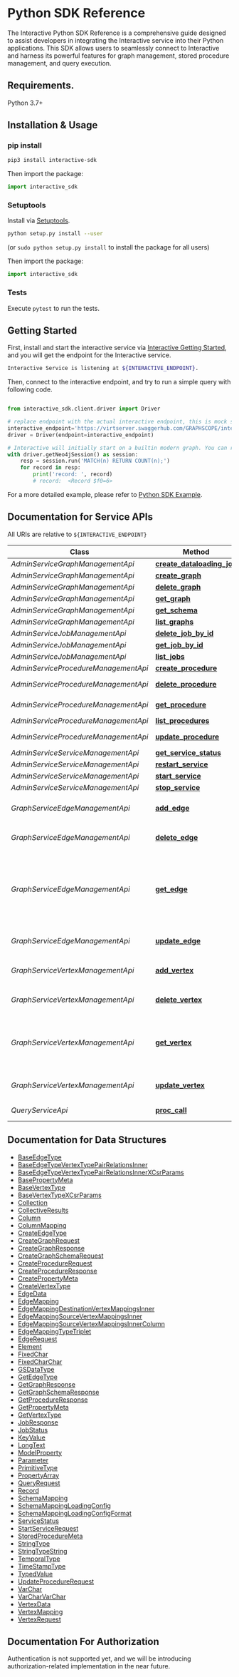 # Python SDK Reference

The Interactive Python SDK Reference is a comprehensive guide designed to assist developers in integrating the Interactive service into their Python applications. This SDK allows users to seamlessly connect to Interactive and harness its powerful features for graph management, stored procedure management, and query execution.

## Requirements.

Python 3.7+

## Installation & Usage
### pip install

```bash
pip3 install interactive-sdk
```

Then import the package:
```python
import interactive_sdk
```

### Setuptools

Install via [Setuptools](http://pypi.python.org/pypi/setuptools).

```sh
python setup.py install --user
```
(or `sudo python setup.py install` to install the package for all users)

Then import the package:
```python
import interactive_sdk
```

### Tests

Execute `pytest` to run the tests.

## Getting Started

First, install and start the interactive service via [Interactive Getting Started](https://graphscope.io/docs/flex/interactive/getting_started), and you will get the endpoint for the Interactive service.

```bash
Interactive Service is listening at ${INTERACTIVE_ENDPOINT}.
```

Then, connect to the interactive endpoint, and try to run a simple query with following code.

```python

from interactive_sdk.client.driver import Driver

# replace endpoint with the actual interactive endpoint, this is mock server just for testing.
interactive_endpoint='https://virtserver.swaggerhub.com/GRAPHSCOPE/interactive/1.0.0/'
driver = Driver(endpoint=interactive_endpoint)

# Interactive will initially start on a builtin modern graph. You can run a simple cypher query
with driver.getNeo4jSession() as session:
    resp = session.run('MATCH(n) RETURN COUNT(n);')
    for record in resp:
        print('record: ', record)
        # record:  <Record $f0=6>
```

For a more detailed example, please refer to [Python SDK Example](https://github.com/alibaba/GraphScope/flex/interactive/sdk/examples/python/basic_example.py).


## Documentation for Service APIs

All URIs are relative to `${INTERACTIVE_ENDPOINT}`

Class | Method | HTTP request | Description
------------ | ------------- | ------------- | -------------
*AdminServiceGraphManagementApi* | [**create_dataloading_job**](./AdminServiceGraphManagementApi.md#create_dataloading_job) | **POST** /v1/graph/{graph_id}/dataloading | 
*AdminServiceGraphManagementApi* | [**create_graph**](./AdminServiceGraphManagementApi.md#create_graph) | **POST** /v1/graph | 
*AdminServiceGraphManagementApi* | [**delete_graph**](./AdminServiceGraphManagementApi.md#delete_graph) | **DELETE** /v1/graph/{graph_id} | 
*AdminServiceGraphManagementApi* | [**get_graph**](./AdminServiceGraphManagementApi.md#get_graph) | **GET** /v1/graph/{graph_id} | 
*AdminServiceGraphManagementApi* | [**get_schema**](./AdminServiceGraphManagementApi.md#get_schema) | **GET** /v1/graph/{graph_id}/schema | 
*AdminServiceGraphManagementApi* | [**list_graphs**](./AdminServiceGraphManagementApi.md#list_graphs) | **GET** /v1/graph | 
*AdminServiceJobManagementApi* | [**delete_job_by_id**](./AdminServiceJobManagementApi.md#delete_job_by_id) | **DELETE** /v1/job/{job_id} | 
*AdminServiceJobManagementApi* | [**get_job_by_id**](./AdminServiceJobManagementApi.md#get_job_by_id) | **GET** /v1/job/{job_id} | 
*AdminServiceJobManagementApi* | [**list_jobs**](./AdminServiceJobManagementApi.md#list_jobs) | **GET** /v1/job | 
*AdminServiceProcedureManagementApi* | [**create_procedure**](./AdminServiceProcedureManagementApi.md#create_procedure) | **POST** /v1/graph/{graph_id}/procedure | 
*AdminServiceProcedureManagementApi* | [**delete_procedure**](./AdminServiceProcedureManagementApi.md#delete_procedure) | **DELETE** /v1/graph/{graph_id}/procedure/{procedure_id} | 
*AdminServiceProcedureManagementApi* | [**get_procedure**](./AdminServiceProcedureManagementApi.md#get_procedure) | **GET** /v1/graph/{graph_id}/procedure/{procedure_id} | 
*AdminServiceProcedureManagementApi* | [**list_procedures**](./AdminServiceProcedureManagementApi.md#list_procedures) | **GET** /v1/graph/{graph_id}/procedure | 
*AdminServiceProcedureManagementApi* | [**update_procedure**](./AdminServiceProcedureManagementApi.md#update_procedure) | **PUT** /v1/graph/{graph_id}/procedure/{procedure_id} | 
*AdminServiceServiceManagementApi* | [**get_service_status**](./AdminServiceServiceManagementApi.md#get_service_status) | **GET** /v1/service/status | 
*AdminServiceServiceManagementApi* | [**restart_service**](./AdminServiceServiceManagementApi.md#restart_service) | **POST** /v1/service/restart | 
*AdminServiceServiceManagementApi* | [**start_service**](./AdminServiceServiceManagementApi.md#start_service) | **POST** /v1/service/start | 
*AdminServiceServiceManagementApi* | [**stop_service**](./AdminServiceServiceManagementApi.md#stop_service) | **POST** /v1/service/stop | 
*GraphServiceEdgeManagementApi* | [**add_edge**](./GraphServiceEdgeManagementApi.md#add_edge) | **POST** /v1/graph/{graph_id}/edge | Add edge to the graph
*GraphServiceEdgeManagementApi* | [**delete_edge**](./GraphServiceEdgeManagementApi.md#delete_edge) | **DELETE** /v1/graph/{graph_id}/edge | Remove edge from the graph
*GraphServiceEdgeManagementApi* | [**get_edge**](./GraphServiceEdgeManagementApi.md#get_edge) | **GET** /v1/graph/{graph_id}/edge | Get the edge&#39;s properties with src and dst vertex primary keys.
*GraphServiceEdgeManagementApi* | [**update_edge**](./GraphServiceEdgeManagementApi.md#update_edge) | **PUT** /v1/graph/{graph_id}/edge | Update edge&#39;s property
*GraphServiceVertexManagementApi* | [**add_vertex**](./GraphServiceVertexManagementApi.md#add_vertex) | **POST** /v1/graph/{graph_id}/vertex | Add vertex to the graph
*GraphServiceVertexManagementApi* | [**delete_vertex**](./GraphServiceVertexManagementApi.md#delete_vertex) | **DELETE** /v1/graph/{graph_id}/vertex | Remove vertex from the graph
*GraphServiceVertexManagementApi* | [**get_vertex**](./GraphServiceVertexManagementApi.md#get_vertex) | **GET** /v1/graph/{graph_id}/vertex | Get the vertex&#39;s properties with vertex primary key.
*GraphServiceVertexManagementApi* | [**update_vertex**](./GraphServiceVertexManagementApi.md#update_vertex) | **PUT** /v1/graph/{graph_id}/vertex | Update vertex&#39;s property
*QueryServiceApi* | [**proc_call**](./QueryServiceApi.md#proc_call) | **POST** /v1/graph/{graph_id}/query | run queries on graph


## Documentation for Data Structures

 - [BaseEdgeType](./BaseEdgeType.md)
 - [BaseEdgeTypeVertexTypePairRelationsInner](./BaseEdgeTypeVertexTypePairRelationsInner.md)
 - [BaseEdgeTypeVertexTypePairRelationsInnerXCsrParams](./BaseEdgeTypeVertexTypePairRelationsInnerXCsrParams.md)
 - [BasePropertyMeta](./BasePropertyMeta.md)
 - [BaseVertexType](./BaseVertexType.md)
 - [BaseVertexTypeXCsrParams](./BaseVertexTypeXCsrParams.md)
 - [Collection](./Collection.md)
 - [CollectiveResults](./CollectiveResults.md)
 - [Column](./Column.md)
 - [ColumnMapping](./ColumnMapping.md)
 - [CreateEdgeType](./CreateEdgeType.md)
 - [CreateGraphRequest](./CreateGraphRequest.md)
 - [CreateGraphResponse](./CreateGraphResponse.md)
 - [CreateGraphSchemaRequest](./CreateGraphSchemaRequest.md)
 - [CreateProcedureRequest](./CreateProcedureRequest.md)
 - [CreateProcedureResponse](./CreateProcedureResponse.md)
 - [CreatePropertyMeta](./CreatePropertyMeta.md)
 - [CreateVertexType](./CreateVertexType.md)
 - [EdgeData](./EdgeData.md)
 - [EdgeMapping](./EdgeMapping.md)
 - [EdgeMappingDestinationVertexMappingsInner](./EdgeMappingDestinationVertexMappingsInner.md)
 - [EdgeMappingSourceVertexMappingsInner](./EdgeMappingSourceVertexMappingsInner.md)
 - [EdgeMappingSourceVertexMappingsInnerColumn](./EdgeMappingSourceVertexMappingsInnerColumn.md)
 - [EdgeMappingTypeTriplet](./EdgeMappingTypeTriplet.md)
 - [EdgeRequest](./EdgeRequest.md)
 - [Element](./Element.md)
 - [FixedChar](./FixedChar.md)
 - [FixedCharChar](./FixedCharChar.md)
 - [GSDataType](./GSDataType.md)
 - [GetEdgeType](./GetEdgeType.md)
 - [GetGraphResponse](./GetGraphResponse.md)
 - [GetGraphSchemaResponse](./GetGraphSchemaResponse.md)
 - [GetProcedureResponse](./GetProcedureResponse.md)
 - [GetPropertyMeta](./GetPropertyMeta.md)
 - [GetVertexType](./GetVertexType.md)
 - [JobResponse](./JobResponse.md)
 - [JobStatus](./JobStatus.md)
 - [KeyValue](./KeyValue.md)
 - [LongText](./LongText.md)
 - [ModelProperty](./ModelProperty.md)
 - [Parameter](./Parameter.md)
 - [PrimitiveType](./PrimitiveType.md)
 - [PropertyArray](./PropertyArray.md)
 - [QueryRequest](./QueryRequest.md)
 - [Record](./Record.md)
 - [SchemaMapping](./SchemaMapping.md)
 - [SchemaMappingLoadingConfig](./SchemaMappingLoadingConfig.md)
 - [SchemaMappingLoadingConfigFormat](./SchemaMappingLoadingConfigFormat.md)
 - [ServiceStatus](./ServiceStatus.md)
 - [StartServiceRequest](./StartServiceRequest.md)
 - [StoredProcedureMeta](./StoredProcedureMeta.md)
 - [StringType](./StringType.md)
 - [StringTypeString](./StringTypeString.md)
 - [TemporalType](./TemporalType.md)
 - [TimeStampType](./TimeStampType.md)
 - [TypedValue](./TypedValue.md)
 - [UpdateProcedureRequest](./UpdateProcedureRequest.md)
 - [VarChar](./VarChar.md)
 - [VarCharVarChar](./VarCharVarChar.md)
 - [VertexData](./VertexData.md)
 - [VertexMapping](./VertexMapping.md)
 - [VertexRequest](./VertexRequest.md)


<a id="documentation-for-authorization"></a>
## Documentation For Authorization

Authentication is not supported yet, and we will be introducing authorization-related implementation in the near future.



